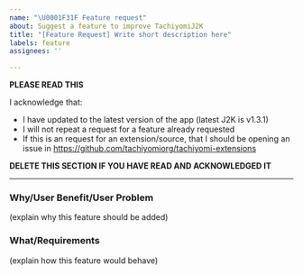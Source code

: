 ```yaml
---
name: "\U0001F31F Feature request"
about: Suggest a feature to improve TachiyomiJ2K
title: "[Feature Request] Write short description here"
labels: feature
assignees: ''

---
```


**PLEASE READ THIS**

I acknowledge that:

- I have updated to the latest version of the app (latest J2K is v1.3.1)
- I will not repeat a request for a feature already requested
- If this is an request for an extension/source, that I should be opening an issue in https://github.com/tachiyomiorg/tachiyomi-extensions

**DELETE THIS SECTION IF YOU HAVE READ AND ACKNOWLEDGED IT**

---

### Why/User Benefit/User Problem
(explain why this feature should be added)

### What/Requirements
(explain how this feature would behave)
